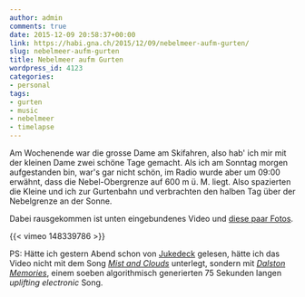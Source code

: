 ```yaml
---
author: admin
comments: true
date: 2015-12-09 20:58:37+00:00
link: https://habi.gna.ch/2015/12/09/nebelmeer-aufm-gurten/
slug: nebelmeer-aufm-gurten
title: Nebelmeer aufm Gurten
wordpress_id: 4123
categories:
- personal
tags:
- gurten
- music
- nebelmeer
- timelapse
---
```


Am Wochenende war die grosse Dame am Skifahren, also hab' ich mir mit der kleinen Dame zwei schöne Tage gemacht. Als ich am Sonntag morgen aufgestanden bin, war's gar nicht schön, im Radio wurde aber um 09:00 erwähnt, dass die Nebel-Obergrenze auf 600 m ü. M. liegt. Also spazierten die Kleine und ich zur Gurtenbahn und verbrachten den halben Tag über der Nebelgrenze an der Sonne.

Dabei rausgekommen ist unten eingebundenes Video und [diese paar Fotos](https://flic.kr/s/aHskpWP8Xq).

{{< vimeo 148339786 >}}

PS: Hätte ich gestern Abend schon von [Jukedeck](https://news.ycombinator.com/item?id=10706203) gelesen, hätte ich das Video nicht mit dem Song _[Mist and Clouds](http://freemusicarchive.org/music/Kai_Engel/The_Scope/Kai_Engel_-_The_Scope_-_01_Mist_and_Clouds)_ unterlegt, sondern mit _[Dalston Memories](https://www.jukedeck.com/share/092edc2bc620091dbcee26e1f4fa3b6c1204ae795ab516feb8462d943f99f3d6)_, einem soeben algorithmisch generierten 75 Sekunden langen _uplifting electronic_ Song.

